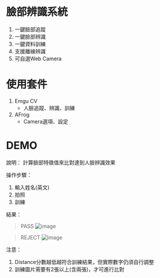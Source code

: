 
# 臉部辨識系統 #
1. 一鍵臉部追蹤
2. 一鍵臉部辨識
3. 一鍵資料訓練
4. 支援離線辨識
5. 可自選Web Camera

# 使用套件 #
1. Emgu CV
   - 人臉追蹤、辨識、訓練 
2. AFrog
   - Camera選項、設定

# DEMO #
說明：
計算臉部特徵值來比對達到人臉辨識效果

操作步驟：
1. 輸入姓名(英文)
2. 拍照
3. 訓練

結果：
> PASS
![image](https://i.imgur.com/4NCkUAZ.png)

> REJECT
![image](https://i.imgur.com/A6RAY7o.png)

注意：
1. Distance分數越低越符合訓練結果，但實際數字仍須自行調整
2. 訓練圖片需要有2張以上(含兩張)，才可進行比對
